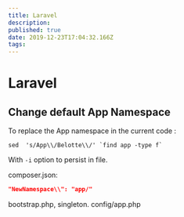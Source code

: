 ```yaml
---
title: Laravel
description: 
published: true
date: 2019-12-23T17:04:32.166Z
tags: 
---
```


# Laravel

## Change default App Namespace

To replace the App namespace in the current code : 

```shell
sed  's/App\\/Belotte\\/' `find app -type f`
```

With `-i` option to persist in file.

composer.json:
```json
"NewNamespace\\": "app/"
```

bootstrap.php, singleton.
config/app.php